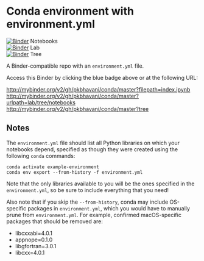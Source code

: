 # Conda environment with environment.yml

[![Binder](http://mybinder.org/badge_logo.svg)](http://mybinder.org/v2/gh/pkbhavani/conda/master?filepath=notebooks/index.ipynb) Notebooks<br>
[![Binder](http://mybinder.org/badge_logo.svg)](http://mybinder.org/v2/gh/pkbhavani/conda/master?urlpath=lab/tree/notebooks) Lab<br> 
[![Binder](http://mybinder.org/badge_logo.svg)](http://mybinder.org/v2/gh/pkbhavani/conda/master?tree) Tree

A Binder-compatible repo with an `environment.yml` file.

Access this Binder by clicking the blue badge above or at the following URL:

http://mybinder.org/v2/gh/pkbhavani/conda/master?filepath=index.ipynb
http://mybinder.org/v2/gh/pkbhavani/conda/master?urlpath=lab/tree/notebooks
http://mybinder.org/v2/gh/pkbhavani/conda/master?tree

## Notes
The `environment.yml` file should list all Python libraries on which your notebooks
depend, specified as though they were created using the following `conda` commands:

```
conda activate example-environment
conda env export --from-history -f environment.yml
```

Note that the only libraries available to you will be the ones specified in
the `environment.yml`, so be sure to include everything that you need! 

Also note that if you skip the `--from-history`, conda may include OS-specific
packages in `environment.yml`, which you would have to manually prune from
`environment.yml`.  For example, confirmed macOS-specific packages that should
be removed are:

* libcxxabi=4.0.1
* appnope=0.1.0
* libgfortran=3.0.1
* libcxx=4.0.1
